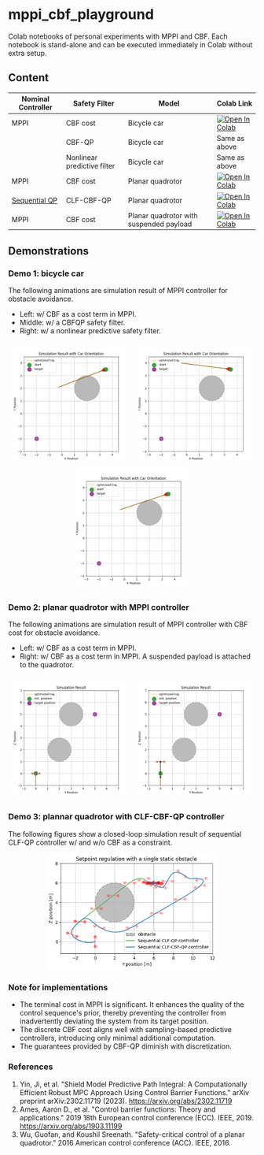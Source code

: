 # mppi_cbf_playground
Colab notebooks of personal experiments with MPPI and CBF. Each notebook is stand-alone and can be executed immediately in Colab without extra setup.

## Content


| Nominal Controller | Safety Filter               | Model                                   | Colab Link                                                                                                                                                                                             |
| ------------------ | --------------------------- | --------------------------------------- | ------------------------------------------------------------------------------------------------------------------------------------------------------------------------------------------------------ |
| MPPI               | CBF cost                    | Bicycle car                             | [![Open In Colab](https://colab.research.google.com/assets/colab-badge.svg)](https://colab.research.google.com/github/shaoanlu/mppi_cbf_playground/blob/main/bicycle_mppi_cbf_shielding.ipynb)         |
|                    | CBF-QP                      | Bicycle car                             | Same as above                                                                                                                                                                                          |
|                    | Nonlinear predictive filter | Bicycle car                             | Same as above                                                                                                                                                                                          |
| MPPI               | CBF cost                    | Planar quadrotor                        | [![Open In Colab](https://colab.research.google.com/assets/colab-badge.svg)](https://colab.research.google.com/github/shaoanlu/mppi_cbf_playground/blob/main/planar_quadrotor_mppi_cbf.ipynb)          |
| [Sequential QP](https://hybrid-robotics.berkeley.edu/publications/ACC2016_Safety_Control_Planar_Quadrotor.pdf)         | CLF-CBF-QP                    | Planar quadrotor | [![Open In Colab](https://colab.research.google.com/assets/colab-badge.svg)](https://colab.research.google.com/github/shaoanlu/mppi_cbf_playground/blob/main/planar_quadrotor_cbf_clf_qp.ipynb) |
| MPPI               | CBF cost                    | Planar quadrotor with suspended payload | [![Open In Colab](https://colab.research.google.com/assets/colab-badge.svg)](https://colab.research.google.com/github/shaoanlu/mppi_cbf_playground/blob/main/planar_quadrotor_pendulum_mppi_cbf.ipynb) |

## Demonstrations
### Demo 1: bicycle car
The following animations are simulation result of MPPI controller for obstacle avoidance.
- Left: w/ CBF as a cost term in MPPI.
- Middle: w/ a CBFQP safety filter.
- Right: w/ a nonlinear predictive safety filter.
<p align="center">
  <img src="assets/bicycle_mppi_cbf_anim.gif" width=250> <img src="assets/bicycle_mppi_cbfqp_anim.gif" width=250> <img src="assets/bicycle_mppi_shielding_anim.gif" width=250>
</p>

### Demo 2: planar quadrotor with MPPI controller
The following animations are simulation result of MPPI controller with CBF cost for obstacle avoidance.
- Left: w/ CBF as a cost term in MPPI.
- Right: w/ CBF as a cost term in MPPI. A suspended payload is attached to the quadrotor.
<p align="center">
  <img src="assets/2Dquadrotor_mppi_cbf_anim.gif" width=250> <img src="assets/2Dquadrotor_pendulum_mppi_cbf_anim.gif" width=250>
</p>

### Demo 3: plannar quadrotor with CLF-CBF-QP controller
The following figures show a closed-loop simulation result of sequential CLF-QP controller w/ and w/o CBF as a constraint.
<p align="center">
  <img src="assets/sequentisl-clf-cbf-qp.png" width=350>
</p>


### Note for implementations
- The terminal cost in MPPI is significant. It enhances the quality of the control sequence's prior, thereby preventing the controller from inadvertently deviating the system from its target position.
- The discrete CBF cost aligns well with sampling-based predictive controllers, introducing only minimal additional computation.
- The guarantees provided by CBF-QP diminish with discretization.


### References
1. Yin, Ji, et al. "Shield Model Predictive Path Integral: A Computationally Efficient Robust MPC Approach Using Control Barrier Functions." arXiv preprint arXiv:2302.11719 (2023). https://arxiv.org/abs/2302.11719
2. Ames, Aaron D., et al. "Control barrier functions: Theory and applications." 2019 18th European control conference (ECC). IEEE, 2019. https://arxiv.org/abs/1903.11199
3. Wu, Guofan, and Koushil Sreenath. "Safety-critical control of a planar quadrotor." 2016 American control conference (ACC). IEEE, 2016.
